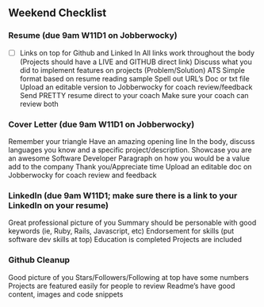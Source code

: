 ## Weekend Checklist

### Resume (due 9am W11D1 on Jobberwocky)
- [ ] Links on top for Github and Linked In
All links work throughout the body (Projects should have a LIVE and GITHUB direct link)
Discuss what you did to implement features on projects (Problem/Solution)
ATS
Simple format based on resume reading sample
Spell out URL’s
Doc or txt file
Upload an editable version to Jobberwocky for coach review/feedback
Send PRETTY resume direct to your coach
Make sure your coach can review both

### Cover Letter (due 9am W11D1 on Jobberwocky)
Remember your triangle
Have an amazing opening line
In the body, discuss languages you know and a specific project/description.  Showcase you are an awesome Software Developer
Paragraph on how you would be a value add to the company
Thank you/Appreciate time
Upload an editable doc on Jobberwocky for coach review and feedback

### LinkedIn (due 9am W11D1; make sure there is a link to your LinkedIn on your resume)
Great professional picture of you
Summary should be personable with good keywords (ie, Ruby, Rails, Javascript, etc)
Endorsement for skills (put software dev skills at top)
Education is completed
Projects are included

### Github Cleanup
Good picture of you
Stars/Followers/Following at top have some numbers
Projects are featured easily for people to review
Readme’s have good content, images and code snippets
